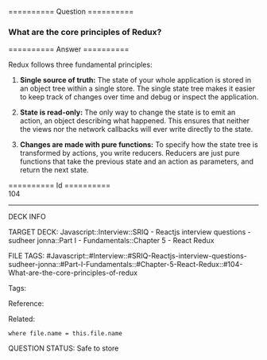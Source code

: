 ========== Question ==========  

### What are the core principles of Redux?  

========== Answer ==========  

Redux follows three fundamental principles:

1.  **Single source of truth:** The state of your whole application is stored in an object tree within a single store. The single state tree makes it easier to keep track of changes over time and debug or inspect the application.

2.  **State is read-only:** The only way to change the state is to emit an action, an object describing what happened. This ensures that neither the views nor the network callbacks will ever write directly to the state.

3.  **Changes are made with pure functions:** To specify how the state tree is transformed by actions, you write reducers. Reducers are just pure functions that take the previous state and an action as parameters, and return the next state.

========== Id ==========  
104

---

DECK INFO

TARGET DECK: Javascript::Interview::SRIQ - Reactjs interview questions - sudheer jonna::Part I - Fundamentals::Chapter 5 - React Redux

FILE TAGS: #Javascript::#Interview::#SRIQ-Reactjs-interview-questions-sudheer-jonna::#Part-I-Fundamentals::#Chapter-5-React-Redux::#104-What-are-the-core-principles-of-redux

Tags:

Reference:

Related:

```dataview
where file.name = this.file.name
```
QUESTION STATUS: Safe to store
